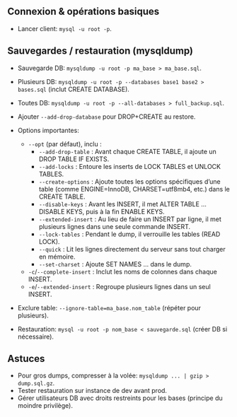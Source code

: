 ## Connexion & opérations basiques
- Lancer client: `mysql -u root -p`.

## Sauvegardes / restauration (mysqldump)
- Sauvegarde DB: `mysqldump -u root -p ma_base > ma_base.sql`.  
- Plusieurs DB: `mysqldump -u root -p --databases base1 base2 > bases.sql` (inclut CREATE DATABASE).  
- Toutes DB: `mysqldump -u root -p --all-databases > full_backup.sql`.  
- Ajouter `--add-drop-database` pour DROP+CREATE au restore.  
- Options importantes: 
	- `--opt` (par défaut), inclu :
		- `--add-drop-table` : Avant chaque CREATE TABLE, il ajoute un DROP TABLE IF EXISTS.
		- `--add-locks` : Entoure les inserts de LOCK TABLES et UNLOCK TABLES.
		- `--create-options` :  Ajoute toutes les options spécifiques d’une table (comme ENGINE=InnoDB, CHARSET=utf8mb4, etc.) dans le CREATE TABLE.
		- `--disable-keys` : Avant les INSERT, il met ALTER TABLE ... DISABLE KEYS, puis à la fin ENABLE KEYS.
		- `--extended-insert` : Au lieu de faire un INSERT par ligne, il met plusieurs lignes dans une seule commande INSERT.
		- `--lock-tables` : Pendant le dump, il verrouille les tables (READ LOCK).
		- `--quick` : Lit les lignes directement du serveur sans tout charger en mémoire.
		- `--set-charset` : Ajoute SET NAMES ... dans le dump.
	- `-c`/`--complete-insert` : Inclut les noms de colonnes dans chaque INSERT.
	- `-e`/`--extended-insert` : Regroupe plusieurs lignes dans un seul INSERT. 
- Exclure table: `--ignore-table=ma_base.nom_table` (répéter pour plusieurs).

- Restauration: `mysql -u root -p nom_base < sauvegarde.sql` (créer DB si nécessaire).

## Astuces
- Pour gros dumps, compresser à la volée: `mysqldump ... | gzip > dump.sql.gz`.  
- Tester restauration sur instance de dev avant prod.  
- Gérer utilisateurs DB avec droits restreints pour les bases (principe du moindre privilège).